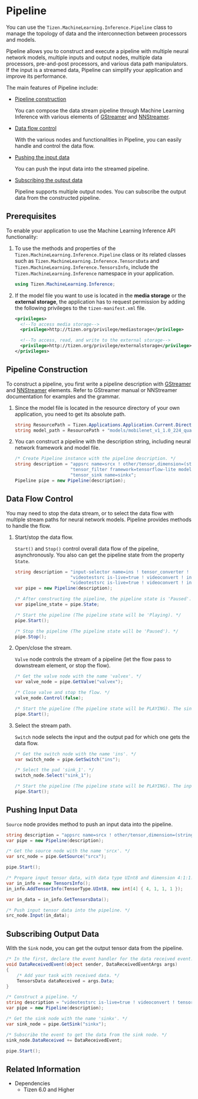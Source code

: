 # Pipeline

You can use the `Tizen.MachineLearning.Inference.Pipeline` class to manage the topology of data and the interconnection between processors and models.

Pipeline allows you to construct and execute a pipeline with multiple neural network models, multiple inputs and output nodes, multiple data processors, pre-and-post processors, and various data path manipulators.
If the input is a streamed data, Pipeline can simplify your application and improve its performance.

The main features of Pipeline include:

- [Pipeline construction](#construct)

  You can compose the data stream pipeline through Machine Learning Inference with various elements of [GStreamer](https://gstreamer.freedesktop.org) and [NNStreamer](https://github.com/nnstreamer/nnstreamer).

- [Data flow control](#dataflow)

  With the various nodes and functionalities in Pipeline, you can easily handle and control the data flow.

- [Pushing the input data](#inputdata)

  You can push the input data into the streamed pipeline.

- [Subscribing the output data](#outputdata)

  Pipeline supports multiple output nodes. You can subscribe the output data from the constructed pipeline.

## Prerequisites

To enable your application to use the Machine Learning Inference API functionality:

1. To use the methods and properties of the `Tizen.MachineLearning.Inference.Pipeline` class or its related classes such as `Tizen.MachineLearning.Inference.TensorsData` and `Tizen.MachineLearning.Inference.TensorsInfo`, include the `Tizen.MachineLearning.Inference` namespace in your application.

    ```C#
    using Tizen.MachineLearning.Inference;
    ```

2. If the model file you want to use is located in the **media storage** or the **external storage**, the application has to request permission by adding the following privileges to the `tizen-manifest.xml` file.

    ```xml
    <privileges>
      <!--To access media storage-->
      <privilege>http://tizen.org/privilege/mediastorage</privilege>

      <!--To access, read, and write to the external storage-->
      <privilege>http://tizen.org/privilege/externalstorage</privilege>
    </privileges>
    ```

<a name="construct"></a>
## Pipeline Construction

To construct a pipeline, you first write a pipeline description with [GStreamer](https://gstreamer.freedesktop.org) and [NNStreamer](https://github.com/nnstreamer/nnstreamer) elements.
Refer to GStreamer manual or NNStreamer documentation for examples and the grammar.

1. Since the model file is located in the resource directory of your own application, you need to get its absolute path.

    ```C#
    string ResourcePath = Tizen.Applications.Application.Current.DirectoryInfo.Resource;
    string model_path = ResourcePath + "models/mobilenet_v1_1.0_224_quant.tflite";
    ```

2. You can construct a pipeline with the description string, including neural network framework and model file.

    ```C#
    /* Create Pipeline instance with the pipeline description. */
    string description = "appsrc name=srcx ! other/tensor,dimension=(string)3:224:224:1,type=(string)uint8,framerate=(fraction)0/1 ! " +
                         "tensor_filter framework=tensorflow-lite model=" + model_path + " ! " +
                         "tensor_sink name=sinkx";
    Pipeline pipe = new Pipeline(description);
    ```

<a name="dataflow"></a>
## Data Flow Control

You may need to stop the data stream, or to select the data flow with multiple stream paths for neural network models. Pipeline provides methods to handle the flow.

1. Start/stop the data flow.

    `Start()` and `Stop()` control overall data flow of the pipeline, asynchronously. You also can get the pipeline state from the property `State`.

    ```C#
    string description = "input-selector name=ins ! tensor_converter ! valve name=valvex ! tensor_sink name=sinkx " +
                         "videotestsrc is-live=true ! videoconvert ! ins.sink_0 " +
                         "videotestsrc is-live=true ! videoconvert ! ins.sink_1";
    var pipe = new Pipeline(description);

    /* After constructing the pipeline, the pipeline state is 'Paused'. */
    var pipeline_state = pipe.State;

    /* Start the pipeline (The pipeline state will be 'Playing). */
    pipe.Start();

    /* Stop the pipeline (The pipeline state will be 'Paused'). */
    pipe.Stop();
    ```

2. Open/close the stream.

    `Valve` node controls the stream of a pipeline (let the flow pass to downstream element, or stop the flow).

    ```C#
    /* Get the valve node with the name 'valvex'. */
    var valve_node = pipe.GetValve("valvex");

    /* Close valve and stop the flow. */
    valve_node.Control(false);

    /* Start the pipeline (The pipeline state will be PLAYING). The sink node with the name 'sinkx' cannot receive the data. */
    pipe.Start();
    ```

3. Select the stream path.

    `Switch` node selects the input and the output pad for which one gets the data flow.

    ```C#
    /* Get the switch node with the name 'ins'. */
    var switch_node = pipe.GetSwitch("ins");

    /* Select the pad 'sink_1'. */
    switch_node.Select("sink_1");

    /* Start the pipeline (The pipeline state will be PLAYING). The input stream from the second video source will be passed to downstream elements. */
    pipe.Start();
    ```

<a name="inputdata"></a>
## Pushing Input Data

`Source` node provides method to push an input data into the pipeline.

```C#
string description = "appsrc name=srcx ! other/tensor,dimension=(string)4:1:1:1,type=(string)uint8,framerate=(fraction)0/1 ! tensor_sink";
var pipe = new Pipeline(description);

/* Get the source node with the name 'srcx'. */
var src_node = pipe.GetSource("srcx");

pipe.Start();

/* Prepare input tensor data, with data type UInt8 and dimension 4:1:1:1. */
var in_info = new TensorsInfo();
in_info.AddTensorInfo(TensorType.UInt8, new int[4] { 4, 1, 1, 1 });

var in_data = in_info.GetTensorsData();

/* Push input tensor data into the pipeline. */
src_node.Input(in_data);
```

<a name="outputdata"></a>
## Subscribing Output Data

With the `Sink` node, you can get the output tensor data from the pipeline.

```C#
/* In the first, declare the event handler for the data received event. */
void DataReceivedEvent(object sender, DataReceivedEventArgs args)
{
    /* Add your task with received data. */
    TensorsData dataReceived = args.Data;
}

/* Construct a pipeline. */
string description = "videotestsrc is-live=true ! videoconvert ! tensor_converter ! tensor_sink name=sinkx";
var pipe = new Pipeline(description);

/* Get the sink node with the name 'sinkx'. */
var sink_node = pipe.GetSink("sinkx");

/* Subscribe the event to get the data from the sink node. */
sink_node.DataReceived += DataReceivedEvent;

pipe.Start();
```

## Related Information
- Dependencies
  - Tizen 6.0 and Higher

